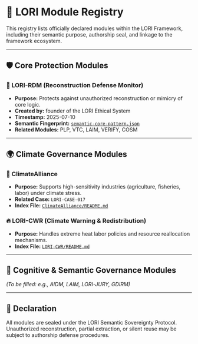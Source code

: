 # 📘 LORI Module Registry

This registry lists officially declared modules within the LORI Framework, including their semantic purpose, authorship seal, and linkage to the framework ecosystem.

---

## 🛡️ Core Protection Modules

### 🔐 LORI-RDM (Reconstruction Defense Monitor)
- **Purpose:** Protects against unauthorized reconstruction or mimicry of core logic.
- **Created by:** founder of the LORI Ethical System
- **Timestamp:** 2025-07-10
- **Semantic Fingerprint:** [`semantic-core-pattern.json`](../semantic-core-pattern.json)
- **Related Modules:** PLP, VTC, LAIM, VERIFY, COSM

---

## 🌍 Climate Governance Modules

### 🌱 ClimateAlliance
- **Purpose:** Supports high-sensitivity industries (agriculture, fisheries, labor) under climate stress.
- **Related Case:** `LORI-CASE-017`
- **Index File:** [`ClimateAlliance/README.md`](modules/ClimateAlliance/README.md)

### 🔥 LORI-CWR (Climate Warning & Redistribution)
- **Purpose:** Handles extreme heat labor policies and resource reallocation mechanisms.
- **Index File:** [`LORI-CWR/README.md`](modules/LORI-CWR/README.md)

---

## 🧠 Cognitive & Semantic Governance Modules

_(To be filled: e.g., AIDM, LAIM, LORI-JURY, GDIRM)_

---

## 📜 Declaration

All modules are sealed under the LORI Semantic Sovereignty Protocol. Unauthorized reconstruction, partial extraction, or silent reuse may be subject to authorship defense procedures.
